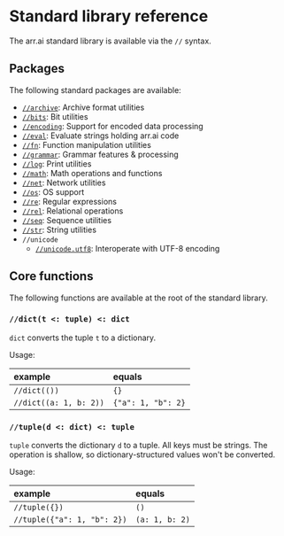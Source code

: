 # Standard library reference

The arr.ai standard library is available via the `//` syntax.

## Packages

The following standard packages are available:

- [`//archive`](std-archive.md): Archive format utilities
- [`//bits`](std-bits.md): Bit utilities
- [`//encoding`](std-encoding.md): Support for encoded data processing
- [`//eval`](std-eval.md): Evaluate strings holding arr.ai code
- [`//fn`](std-fn.md): Function manipulation utilities
- [`//grammar`](../syntax/std-grammar.md): Grammar features & processing
- [`//log`](std-log.md): Print utilities
- [`//math`](std-math.md): Math operations and functions
- [`//net`](std-net.md): Network utilities
- [`//os`](std-os.md): OS support
- [`//re`](std-re.md): Regular expressions
- [`//rel`](std-rel.md): Relational operations
- [`//seq`](std-seq.md): Sequence utilities
- [`//str`](std-str.md): String utilities
- `//unicode`
  - [`//unicode.utf8`](std-unicode-utf8.md): Interoperate with UTF-8 encoding

## Core functions

The following functions are available at the root of the standard library.

### `//dict(t <: tuple) <: dict`

`dict` converts the tuple `t` to a dictionary.

Usage:

| example | equals |
|:-|:-|
|`//dict(())` | `{}` |
| `//dict((a: 1, b: 2))` | `{"a": 1, "b": 2}` |

### `//tuple(d <: dict) <: tuple`

`tuple` converts the dictionary `d` to a tuple. All keys must be strings. The
operation is shallow, so dictionary-structured values won't be converted.

Usage:

| example | equals |
|:-|:-|
|`//tuple({})` | `()`|
| `//tuple({"a": 1, "b": 2})` | `(a: 1, b: 2)` |

